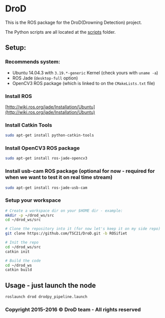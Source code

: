 # DroD
This is the ROS package for the DroD(Drowning Detection) project.

The Python scripts are all located at the [scripts](https://github.com/TSC21/DroD/tree/ROSifiet/scripts) folder.

## Setup:
### Recommends system:
- Ubuntu 14.04.3 with `3.19.*-generic` Kernel (check yours with `uname -a`)
- ROS Jade (`desktop-full` option)
- OpenCV3 ROS package (which is linked to on the `CMakeLists.txt` file)

### Install ROS
[http://wiki.ros.org/jade/Installation/Ubuntu](http://wiki.ros.org/jade/Installation/Ubuntu)

### Install Catkin Tools

```bash
sudo apt-get install python-catkin-tools
```

### Install OpenCV3 ROS package

```bash
sudo apt-get install ros-jade-opencv3
```

### Install usb-cam ROS package (optional for now - required for when we want to test it on real time stream)

```bash
sudo apt-get install ros-jade-usb-cam
```

### Setup your workspace

```bash
# Create a workspace dir on your $HOME dir - example:
mkdir -p ~/drod_ws/src
cd ~/drod_ws/src

# Clone the repository into it (for now let's keep it on my side repo)
git clone https://github.com/TSC21/DroD.git -b ROSifiet

# Init the repo
cd ~/drod_ws/src
catkin init

# Build the code
cd ~/drod_ws
catkin build
```

## Usage - just launch the node

```bash
roslaunch drod drodpy_pipeline.launch
```

### Copyright 2015-2016 © DroD team - All rights reserved
